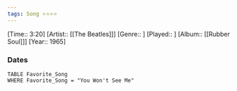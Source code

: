 ```yaml
---
tags: Song ⭐⭐⭐⭐ 
---
```

[Time:: 3:20]
[Artist:: [[The Beatles]]]
[Genre:: ]
[Played:: ]
[Album:: [[Rubber Soul]]]
[Year:: 1965]
### Dates
````dataview
TABLE Favorite_Song
WHERE Favorite_Song = "You Won't See Me"
````